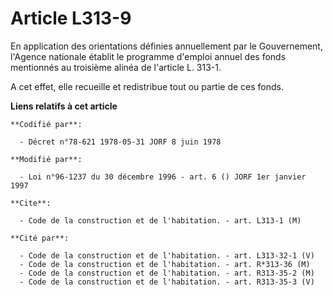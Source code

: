 # Article L313-9

En application des orientations définies annuellement par le Gouvernement, l'Agence nationale établit le programme d'emploi
annuel des fonds mentionnés au troisième alinéa de l'article L. 313-1.

A cet effet, elle recueille et redistribue tout ou partie de ces fonds.

**Liens relatifs à cet article**

	**Codifié par**:

	  - Décret n°78-621 1978-05-31 JORF 8 juin 1978

	**Modifié par**:

	  - Loi n°96-1237 du 30 décembre 1996 - art. 6 () JORF 1er janvier 1997

	**Cite**:

	  - Code de la construction et de l'habitation. - art. L313-1 (M)

	**Cité par**:

	  - Code de la construction et de l'habitation. - art. L313-32-1 (V)
	  - Code de la construction et de l'habitation. - art. R*313-36 (M)
	  - Code de la construction et de l'habitation. - art. R313-35-2 (M)
	  - Code de la construction et de l'habitation. - art. R313-35-3 (V)
